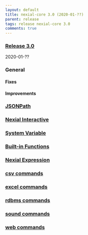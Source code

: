 ```yaml
---
layout: default
title: nexial-core 3.0 (2020-01-??)
parent: release
tags: release nexial-core 3.0
comments: true
---
```


### <a href="https://github.com/nexiality/nexial-core/releases/tag/nexial-core-v3.0_???" class="external-link" target="_nexial_link">Release 3.0</a>
2020-01-??


### General
#### Fixes

#### Improvements


### [JSONPath](../jsonpath)


### [Nexial Interactive](../interactive)


### [System Variable](../systemvars)


### [Built-in Functions](../functions)


### [Nexial Expression](../expressions)


### [csv commands](../commands/csv)


### [excel commands](../commands/excel)


### [rdbms commands](../commands/rdbms)


### [sound commands](../commands/sound)


### [web commands](../commands/web)
